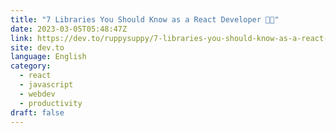 ```yaml
---
title: "7 Libraries You Should Know as a React Developer 💯🔥"
date: 2023-03-05T05:48:47Z
link: https://dev.to/ruppysuppy/7-libraries-you-should-know-as-a-react-developer-2ib5?utm_medium=RSS&utm_source=news.12bit.vn
site: dev.to
language: English
category:
  - react
  - javascript
  - webdev
  - productivity
draft: false
---
```

